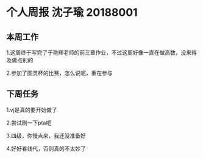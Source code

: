 # 个人周报 沈子瑜 20188001

## 本周工作

1.这周终于写完了于艳辉老师的前三章作业，不过这周好像一直在做高数，没来得及做点别的

2.参加了图灵杯的比赛，怎么说呢，重在参与

## 下周任务

1.vj是真的要开始做了

2.尝试刷一下pta吧

3.四级，你慢点来，我还没准备好

4.好好看线代，否则真的不太妙了
